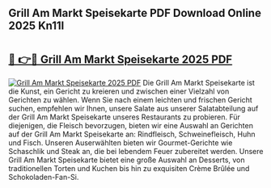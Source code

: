 ## Grill Am Markt Speisekarte PDF Download Online 2025 Kn11I

# <h2><a href="http://gcbvtc.nevu.top/?p=Grill+Am+Markt+Speisekarte">🔗 👉🔴 Grill Am Markt Speisekarte 2025 PDF</a></h2>

[![Grill Am Markt Speisekarte 2025 PDF](https://i.imgur.com/dBaPXMq.png)](http://gcbvtc.nevu.top/?p=Grill+Am+Markt+Speisekarte)
Die Grill Am Markt Speisekarte ist die Kunst, ein Gericht zu kreieren und zwischen einer Vielzahl von Gerichten zu wählen. Wenn Sie nach einem leichten und frischen Gericht suchen, empfehlen wir Ihnen, unsere Salate aus unserer Salatabteilung auf der Grill Am Markt Speisekarte unseres Restaurants zu probieren. Für diejenigen, die Fleisch bevorzugen, bieten wir eine Auswahl an Gerichten auf der Grill Am Markt Speisekarte an: Rindfleisch, Schweinefleisch, Huhn und Fisch. Unseren Auserwählten bieten wir Gourmet-Gerichte wie Schaschlik und Steak an, die bei lebendem Feuer zubereitet werden. Unsere Grill Am Markt Speisekarte bietet eine große Auswahl an Desserts, von traditionellen Torten und Kuchen bis hin zu exquisiten Crème Brûlée und Schokoladen-Fan-Si.
